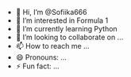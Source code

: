 - 👋 Hi, I’m @Sofiika666
- 👀 I’m interested in Formula 1 
- 🌱 I’m currently learning Python 
- 💞️ I’m looking to collaborate on ...
- 📫 How to reach me ...
- 😄 Pronouns: ...
- ⚡ Fun fact: ...

<!---
Sofiika666/Sofiika666 is a ✨ special ✨ repository because its `README.md` (this file) appears on your GitHub profile.
You can click the Preview link to take a look at your changes.
--->
